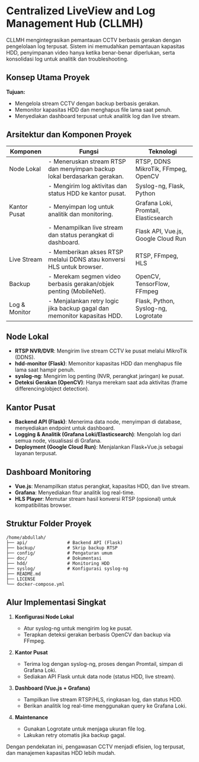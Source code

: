 # Centralized LiveView and Log Management Hub (CLLMH)

CLLMH mengintegrasikan pemantauan CCTV berbasis gerakan dengan pengelolaan log terpusat. Sistem ini memudahkan pemantauan kapasitas HDD, penyimpanan video hanya ketika benar-benar diperlukan, serta konsolidasi log untuk analitik dan troubleshooting.

## Konsep Utama Proyek

**Tujuan:**
- Mengelola stream CCTV dengan backup berbasis gerakan.
- Memonitor kapasitas HDD dan menghapus file lama saat penuh.
- Menyediakan dashboard terpusat untuk analitik log dan live stream.

## Arsitektur dan Komponen Proyek

| Komponen      | Fungsi                                                                      | Teknologi                                 |
|---------------|-----------------------------------------------------------------------------|-------------------------------------------|
| Node Lokal    | - Meneruskan stream RTSP dan menyimpan backup lokal berdasarkan gerakan.     | RTSP, DDNS MikroTik, FFmpeg, OpenCV       |
|               | - Mengirim log aktivitas dan status HDD ke kantor pusat.                    | Syslog-ng, Flask, Python                  |
| Kantor Pusat  | - Menyimpan log untuk analitik dan monitoring.                              | Grafana Loki, Promtail, Elasticsearch     |
|               | - Menampilkan live stream dan status perangkat di dashboard.               | Flask API, Vue.js, Google Cloud Run       |
| Live Stream   | - Memberikan akses RTSP melalui DDNS atau konversi HLS untuk browser.       | RTSP, FFmpeg, HLS                         |
| Backup        | - Merekam segmen video berbasis gerakan/objek penting (MobileNet).          | OpenCV, TensorFlow, FFmpeg               |
| Log & Monitor | - Menjalankan retry logic jika backup gagal dan memonitor kapasitas HDD.    | Flask, Python, Syslog-ng, Logrotate       |

## Node Lokal

- **RTSP NVR/DVR**: Mengirim live stream CCTV ke pusat melalui MikroTik (DDNS).  
- **hdd-monitor (Flask)**: Memonitor kapasitas HDD dan menghapus file lama saat hampir penuh.  
- **syslog-ng**: Mengirim log penting (NVR, perangkat jaringan) ke pusat.  
- **Deteksi Gerakan (OpenCV)**: Hanya merekam saat ada aktivitas (frame differencing/object detection).  

## Kantor Pusat

- **Backend API (Flask)**: Menerima data node, menyimpan di database, menyediakan endpoint untuk dashboard.  
- **Logging & Analitik (Grafana Loki/Elasticsearch)**: Mengolah log dari semua node, visualisasi di Grafana.  
- **Deployment (Google Cloud Run)**: Menjalankan Flask+Vue.js sebagai layanan terpusat.  

## Dashboard Monitoring

- **Vue.js**: Menampilkan status perangkat, kapasitas HDD, dan live stream.  
- **Grafana**: Menyediakan fitur analitik log real-time.  
- **HLS Player**: Memutar stream hasil konversi RTSP (opsional) untuk kompatibilitas browser.  

## Struktur Folder Proyek

```
/home/abdullah/
├── api/               # Backend API (Flask)
├── backup/            # Skrip backup RTSP
├── config/            # Pengaturan umum
├── doc/               # Dokumentasi
├── hdd/               # Monitoring HDD
├── syslog/            # Konfigurasi syslog-ng
├── README.md
├── LICENSE
└── docker-compose.yml
```

## Alur Implementasi Singkat

1. **Konfigurasi Node Lokal**  
    - Atur syslog-ng untuk mengirim log ke pusat.  
    - Terapkan deteksi gerakan berbasis OpenCV dan backup via FFmpeg.  

2. **Kantor Pusat**  
    - Terima log dengan syslog-ng, proses dengan Promtail, simpan di Grafana Loki.  
    - Sediakan API Flask untuk data node (status HDD, live stream).  

3. **Dashboard (Vue.js + Grafana)**  
    - Tampilkan live stream RTSP/HLS, ringkasan log, dan status HDD.  
    - Berikan analitik log real-time menggunakan query ke Grafana Loki.  

4. **Maintenance**  
    - Gunakan Logrotate untuk menjaga ukuran file log.  
    - Lakukan retry otomatis jika backup gagal.  

Dengan pendekatan ini, pengawasan CCTV menjadi efisien, log terpusat, dan manajemen kapasitas HDD lebih mudah.